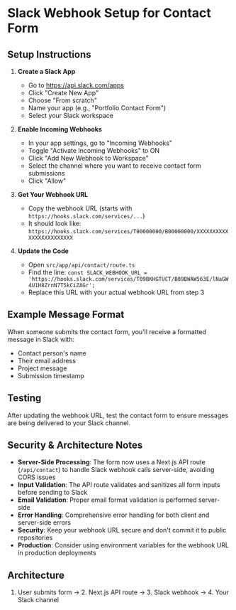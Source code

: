 # Slack Webhook Setup for Contact Form

## Setup Instructions

1. **Create a Slack App**
   - Go to https://api.slack.com/apps
   - Click "Create New App"
   - Choose "From scratch"
   - Name your app (e.g., "Portfolio Contact Form")
   - Select your Slack workspace

2. **Enable Incoming Webhooks**
   - In your app settings, go to "Incoming Webhooks"
   - Toggle "Activate Incoming Webhooks" to ON
   - Click "Add New Webhook to Workspace"
   - Select the channel where you want to receive contact form submissions
   - Click "Allow"

3. **Get Your Webhook URL**
   - Copy the webhook URL (starts with `https://hooks.slack.com/services/...`)
   - It should look like: `https://hooks.slack.com/services/T00000000/B00000000/XXXXXXXXXXXXXXXXXXXXXXXX`

4. **Update the Code**
   - Open `src/app/api/contact/route.ts`
   - Find the line: `const SLACK_WEBHOOK_URL = 'https://hooks.slack.com/services/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';`
   - Replace this URL with your actual webhook URL from step 3

## Example Message Format

When someone submits the contact form, you'll receive a formatted message in Slack with:
- Contact person's name
- Their email address
- Project message
- Submission timestamp

## Testing

After updating the webhook URL, test the contact form to ensure messages are being delivered to your Slack channel.

## Security & Architecture Notes

- **Server-Side Processing**: The form now uses a Next.js API route (`/api/contact`) to handle Slack webhook calls server-side, avoiding CORS issues
- **Input Validation**: The API route validates and sanitizes all form inputs before sending to Slack
- **Email Validation**: Proper email format validation is performed server-side
- **Error Handling**: Comprehensive error handling for both client and server-side errors
- **Security**: Keep your webhook URL secure and don't commit it to public repositories
- **Production**: Consider using environment variables for the webhook URL in production deployments

## Architecture
1. User submits form → 2. Next.js API route → 3. Slack webhook → 4. Your Slack channel
